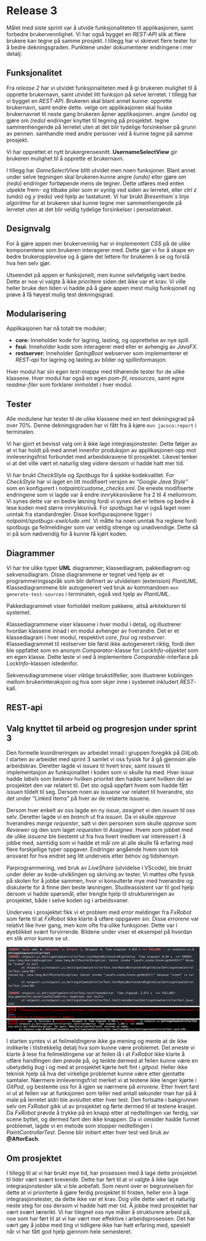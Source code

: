 # Release 3
Målet med siste sprint var å utvide funksjonaliteten til applikasjonen, samt forbedre brukervennlighet. Vi har også bygget en *REST-API* slik at flere brukere kan tegne på samme prosjekt. I tillegg har vi skrevet flere tester for å bedre dekningsgraden. Punktene under dokumenterer endringene i mer detalj:


## Funksjonalitet
Fra *release 2* har vi utvidet funksjonaliteten med å gi brukeren mulighet til å opprette brukernavn, samt utvidet litt funksjon på selve lerretet. I tillegg har vi bygget en *REST-API*. Brukeren skal blant annet kunne:
opprette brukernavn, samt endre dette.
velge om applikasjonen skal huske brukernavnet til neste gang brukeren åpner applikasjonen.
angre *(undo)* og gjøre om *(redo)* endringer knyttet til tegning på prosjektet. 
tegne sammenhengende på lerretet uten at det blir tydelige forsinkelser på grunn av pennen.
samhandle med andre personer ved å kunne tegne på samme prosjekt. 

Vi har opprettet et nytt brukergrensesnitt.
**UsernameSelectView** gir brukeren mulighet til å opprette et brukernavn. 


I tillegg har *GameSelectView* blitt utvidet men noen funksjoner. Blant annet under selve tegningen skal brukeren kunne angre *(undo)* eller gjøre om *(redo)* endringer fortløpende mens de tegner. Dette utføres med enten utpekte frem- og tilbake piler som er synlig ved siden av lerretet, eller *ctrl z* (undo)  og *y* (redo) ved hjelp av tastaturet. 
Vi har brukt *Bresenham`s linje algoritme* for at brukeren skal kunne tegne mer sammenhengende på lerretet uten at det blir veldig tydelige forsinkelser i penselstrøket. 

## Designvalg
For å gjøre appen mer brukervennlig har vi implementert *CSS* på de ulike komponentene som brukeren interagerer med. Dette gjør vi for å skape en bedre brukeropplevelse og å gjøre det lettere for brukeren å se og forstå hva hen selv gjør. 

Utseendet på appen er funksjonelt, men kunne selvfølgelig vært bedre. Dette er noe vi  valgte å ikke prioritere siden det ikke var et krav. Vi ville heller bruke den tiden vi hadde på å gjøre appen mest mulig funksjonell og prøve å få høyest mulig test dekningsgrad. 

## Modularisering
Applikasjonen har nå totalt tre moduler;
- **core:** Inneholder kode for lagring, lasting, og opprettelse av nye spill.
- **fxui:** Inneholder kode som interagerer med eller er avhengig av *JavaFX*.
- **restserver:** Inneholder *SpringBoot* webserver som implementerer et *REST-api* for lagring og lasting av bilder og spillinformasjon.

Hver modul har sin egen *test-mappe* med tilhørende tester for de ulike klassene. Hver modul har også en egen *pom-fil*, *resources*, samt egne *readme-filer* som forklarer innholdet i hver modul. 

## Tester
Alle modulene har tester til de ulike klassene med en test dekningsgrad på over 70%. Denne dekningsgraden har vi fått fra å kjøre `mvn jacoco:report` i terminalen. 

Vi har gjort et bevisst valg om å ikke lage integrasjonstester. Dette følger av at vi har holdt på med annet innenfor produksjon av applikasjonen opp mot innleveringsfrist forbundet med arbeidskravene til prosjektet. Likevel tenker vi at det ville vært et naturlig steg videre dersom vi hadde hatt mer tid.

Vi har brukt *CheckStyle* og *Spotbugs* for å sjekke kodekvalitet. For *CheckStyle* har vi laget en litt modifisert versjon av *“Google Java Style”* som en konfigurert i *notpaint/custome_checks.xml*. De eneste modifiserte endringene som vi lagde var å endre innrykksnivåene fra 2 til 4 mellomrom. Vi synes dette var en bedre løsning fordi vi synes det er lettere og bedre å lese koden med større innrykksnivå. For *spotbugs* har vi også laget noen unntak fra standardregler. Disse konfigurasjonene ligger i *notpaint/spotbugs-exelclude.xml*. Vi måtte ha noen unntak fra reglene fordi spotbugs ga feilmeldinger som var veldig strenge og unødvendige. Dette så vi på som nødvendig for å kunne få kjørt koden. 

## Diagrammer 
Vi har tre ulike typer **UML** diagrammer; klassediagram, pakkediagram og sekvensdiagram. Disse diagrammene er tegnet ved hjelp av et programmeringsspråk som blir definert av utvidelsen (extension) *PlantUML*. Klassediagrammene blir autogenerert ved bruk av kommandoen `mvn generate-test-sources` i terminalen, også ved hjelp av *PlantUML*.

Pakkediagrammet viser forholdet mellom pakkene, altså arkitekturen til systemet. 

Klassediagrammene viser klassene i hver modul i detalj, og illustrerer hvordan klassene innad i en modul avhenger av hverandre. Det er et klassediagram i hver modul, respektivt *core*, *fxui* og *restserver*. Klassediagrammet til restserver ble først ikke autogenerert riktig, fordi den ble oppfattet som en anonym *Comparator*-klasse for *LockInfo-objektet* som en egen klasse. Dette løste vi ved å implementere *Comparable*-interface på *LockInfo*-klassen istedenfor.

Sekvensdiagrammene viser viktige brukstilfeller, som illustrerer koblingen mellom brukerinteraksjon og hva som skjer inne i systemet inkludert *REST*-kall.

## REST-api


## Valg knyttet til arbeid og progresjon under sprint 3
Den formelle koordineringen av arbeidet innad i gruppen foregikk på *GitLab*. I starten av arbeidet med sprint 3 samlet vi oss fysisk for å gå gjennom alle arbeidskrav. Deretter lagde vi *issues* til hvert krav, samt *issues* til implementasjon av funksjonalitet i koden som vi skulle ha med. Hver *issue* hadde *labels* som beskrev hvilken prioritet den hadde samt hvilken del av prosjektet den var relatert til. Det sto også oppført hvem som hadde fått *issuen* tildelt til seg. Dersom noen av *issuene* var relatert til hverandre, sto det under “Linked Items” på hver av de relaterte issuene. 

Dersom hver enkelt av oss lagde en ny *issue*, *assignet* vi den *issuen* til oss selv. Deretter lagde vi en *branch* ut fra *issuen*. Da vi skulle *approve* hverandres *merge requester*, satt vi den personen som skulle *approve* som *Reviewer* og den som laget *requesten* til *Assignee*. Hvem som jobbet med de ulike *issuene* ble bestemt ut fra hva hvert medlem var interessert i å jobbe med, samtidig som vi hadde et mål om at alle skulle få erfaring med flere forskjellige typer oppgaver. Endringer angående hvem som tok ansvaret for hva endret seg litt underveis etter behov og tidshensyn. 

Parprogrammering, ved bruk av *LiveShare* (utvidelse i VScode), ble brukt under deler av kode-utviklingen og skriving av tester. Vi møttes ofte fysisk på skolen for å jobbe sammen, hvor vi konsulterte mye med hverandre og diskuterte for å finne den beste løsningen. Studieassistent var til god hjelp dersom vi hadde spørsmål, eller trengte hjelp til struktureringen av prosjektet, både i selve koden og i arbeidsvaner. 

Underveis i prosjektet fikk vi et problem med *error* meldinger fra *FxRobot* som førte til at *FxRobot* ikke klarte å utføre oppgaven sin. Disse *errorene* var relativt like hver gang, men kom ofte fra ulike funksjoner. Dette var i øyeblikket svært forvirrende. Bildene under viser et eksempel på hvordan en slik *error* kunne se ut. 

![](/notpaint/viewScreenshots/errormessenges/error2.png)
![](/notpaint/viewScreenshots/errormessenges/error.png)
![](/notpaint/viewScreenshots/errormessenges/errormeld.png)


I starten syntes vi at feilmeldingene ikke ga mening og mente at de ikke indikerte i tilstrekkelig detalj hva som kunne være problemet. Det eneste vi klarte å lese fra feilmeldingene var at feilen lå i at *FxRobot* ikke klarte å utføre handlingen den prøvde på, og tenkte dermed at feilen kunne være en ubetydelig *bug* i og med at prosjektet kjørte helt fint i *gitpod*. Heller ikke teknisk hjelp så hva det virkelige problemet kunne være etter gjentatte samtaler. Nærmere innleveringsfrist merket vi at testene ikke lenger kjørte i *GitPod*, og bestemte oss for å igjen se nærmere på *errorene*. Etter hvert fant vi ut at feilen var at funksjonen som teller ned antall sekunder man har på å male på lerretet aldri ble avsluttet etter hver test. Den fortsatte i bakgrunnen selv om *FxRobot* gikk ut av prosjektet og førte dermed til at testene krasjet. Da *FxRobot* prøvde å trykke på en knapp etter at nedtellingen var ferdig, var scene byttet, og dermed fant den ikke knappen. Da vi omsider hadde funnet problemet, lagde vi en metode som stopper nedtellingen i *PaintControllerTest*. Denne blir initiert etter hver test ved bruk av **@AfterEach**.

## Om prosjektet
I tillegg til at vi har brukt mye tid, har prosessen med å lage dette prosjektet til tider vært svært krevende. Dette har ført til at vi valgte å ikke lage integrasjonstester slik vi ble anbefalt. Som nevnt over er begrunnelsen for dette at vi prioriterte å gjøre ferdig prosjektet til fristen, heller enn å lage integrasjonstester, da dette ikke var et krav. Dog ville dette vært et naturlig neste steg for oss dersom vi hadde hatt mer tid. Å jobbe med prosjektet har vært svært lærerikt. Vi har tilegnet oss nye måter å strukturere arbeid på, noe som har ført til at vi har vært mer effektive i arbeidsprosessen. Det har vært gøy å jobbe med ting vi tidligere ikke har hatt erfaring med, spesielt når vi har fått god hjelp gjennom hele semesteret.
